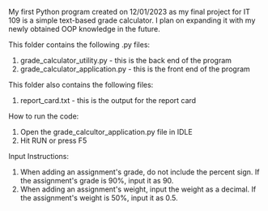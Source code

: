 My first Python program created on 12/01/2023 as my final project for IT 109 is a simple text-based grade calculator. I plan on expanding it with my newly obtained OOP knowledge in the future.

This folder contains the following .py files:
1. grade_calculator_utility.py - this is the back end of the program
2. grade_calculator_application.py - this is the front end of the program


This folder also contains the following files:
1. report_card.txt - this is the output for the report card

How to run the code:

1. Open the grade_calcultor_application.py file in IDLE
2. Hit RUN or press F5

Input Instructions:

1. When adding an assignment's grade, do not include the percent sign. If the assignment's grade is 90%, input it as 90. 
2. When adding an assignment's weight, input the weight as a decimal. If the assignment's weight is 50%, input it as 0.5.
